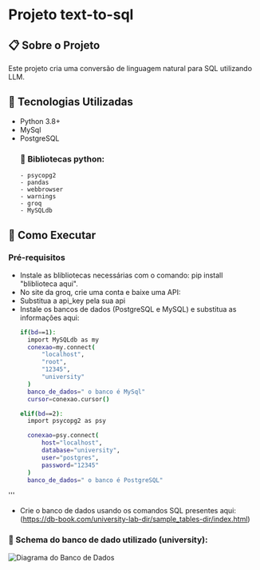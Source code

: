 # Projeto text-to-sql

## 📋 Sobre o Projeto
Este projeto cria uma conversão de linguagem natural para SQL utilizando LLM.

## 🔧 Tecnologias Utilizadas
- Python 3.8+
- MySql
- PostgreSQL
  ###  🐛 Bibliotecas python:
      - psycopg2
      - pandas
      - webbrowser
      - warnings
      - groq
      - MySQLdb 

## 🚀 Como Executar

### Pré-requisitos
- Instale as blibliotecas necessárias com o comando: pip install "bliblioteca aqui".
- No site da groq, crie uma conta e baixe uma API:
- Substitua a api_key pela sua api
- Instale os bancos de dados (PostgreSQL e MySQL) e substitua as informações aqui:
  ```bash
  if(bd==1):
    import MySQLdb as my
    conexao=my.connect(
        "localhost",
        "root", 
        "12345",
        "university"
    )
    banco_de_dados=" o banco é MySql"
    cursor=conexao.cursor()

  elif(bd==2):
    import psycopg2 as psy

    conexao=psy.connect(
        host="localhost",
        database="university",
        user="postgres",
        password="12345"
    )
    banco_de_dados=" o banco é PostgreSQL"
'''
- Crie o banco de dados usando os comandos SQL presentes aqui: (https://db-book.com/university-lab-dir/sample_tables-dir/index.html)
### 📖 Schema do banco de dado utilizado (university):
![Diagrama do Banco de Dados](https://raw.githubusercontent.com/Camilamima/text-to-sql/refs/heads/main/banco_de_dados.jpg)
